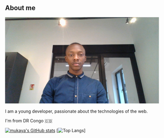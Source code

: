 ## About me

![banner](https://github.com/mukaya/mukaya/blob/master/assets/mukaya.png)

I am a young developer, passionate about the technologies of the web.

I'm from DR Congo 🇨🇩

[![mukaya's GitHub stats](https://github-readme-stats.vercel.app/api?username=mukaya&theme=algolia&count_private=true&show_icons=true&include_all_commits=true)](https://github.com/mukaya) [![Top Langs](https://github-readme-stats.vercel.app/api/top-langs/?username=mukaya&layout=default&theme=algolia&hide=html,coffeescript)]